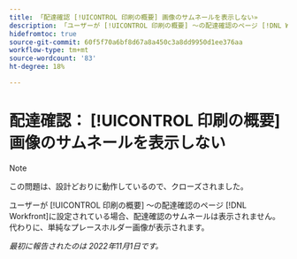 ```yaml
---
title: 「配達確認 [!UICONTROL 印刷の概要] 画像のサムネールを表示しない»
description: 「ユーザーが [!UICONTROL 印刷の概要] ～の配達確認のページ [!DNL Workfront]に設定されている場合、配達確認のサムネールは表示されません。 代わりに、単純なプレースホルダー画像が表示されます。」
hidefromtoc: true
source-git-commit: 60f5f70a6bf8d67a8a450c3a8dd9950d1ee376aa
workflow-type: tm+mt
source-wordcount: '83'
ht-degree: 18%

---
```



# 配達確認： [!UICONTROL 印刷の概要] 画像のサムネールを表示しない

<!--This is on both the WF and WFP TOCs-->

>[!NOTE]
>
>この問題は、設計どおりに動作しているので、クローズされました。

ユーザーが [!UICONTROL 印刷の概要] ～の配達確認のページ [!DNL Workfront]に設定されている場合、配達確認のサムネールは表示されません。 代わりに、単純なプレースホルダー画像が表示されます。

_最初に報告されたのは 2022年11月1日です。_

